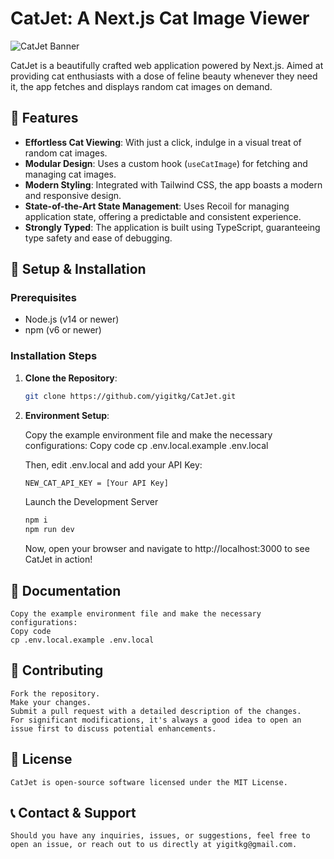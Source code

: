 # CatJet: A Next.js Cat Image Viewer

![CatJet Banner](URL_TO_YOUR_BANNER_IMAGE_IF_YOU_HAVE_ONE)

CatJet is a beautifully crafted web application powered by Next.js. Aimed at providing cat enthusiasts with a dose of feline beauty whenever they need it, the app fetches and displays random cat images on demand.

## 🚀 Features

- **Effortless Cat Viewing**: With just a click, indulge in a visual treat of random cat images.
- **Modular Design**: Uses a custom hook (`useCatImage`) for fetching and managing cat images.
- **Modern Styling**: Integrated with Tailwind CSS, the app boasts a modern and responsive design.
- **State-of-the-Art State Management**: Uses Recoil for managing application state, offering a predictable and consistent experience.
- **Strongly Typed**: The application is built using TypeScript, guaranteeing type safety and ease of debugging.

## 🔧 Setup & Installation

### Prerequisites

- Node.js (v14 or newer)
- npm (v6 or newer)

### Installation Steps

1. **Clone the Repository**:

   ```bash
   git clone https://github.com/yigitkg/CatJet.git
   ```

2. **Environment Setup**:

   Copy the example environment file and make the necessary configurations:
   Copy code
   cp .env.local.example .env.local

   Then, edit .env.local and add your API Key:

   ```bash
   NEW_CAT_API_KEY = [Your API Key]
   ```

   Launch the Development Server

   ```bash
   npm i
   npm run dev
   ```

   Now, open your browser and navigate to http://localhost:3000 to see CatJet in action!

## 📘 Documentation

    Copy the example environment file and make the necessary configurations:
    Copy code
    cp .env.local.example .env.local

## 🙌 Contributing

    Fork the repository.
    Make your changes.
    Submit a pull request with a detailed description of the changes.
    For significant modifications, it's always a good idea to open an issue first to discuss potential enhancements.

## 📜 License

    CatJet is open-source software licensed under the MIT License.

## 📞 Contact & Support

    Should you have any inquiries, issues, or suggestions, feel free to open an issue, or reach out to us directly at yigitkg@gmail.com.
